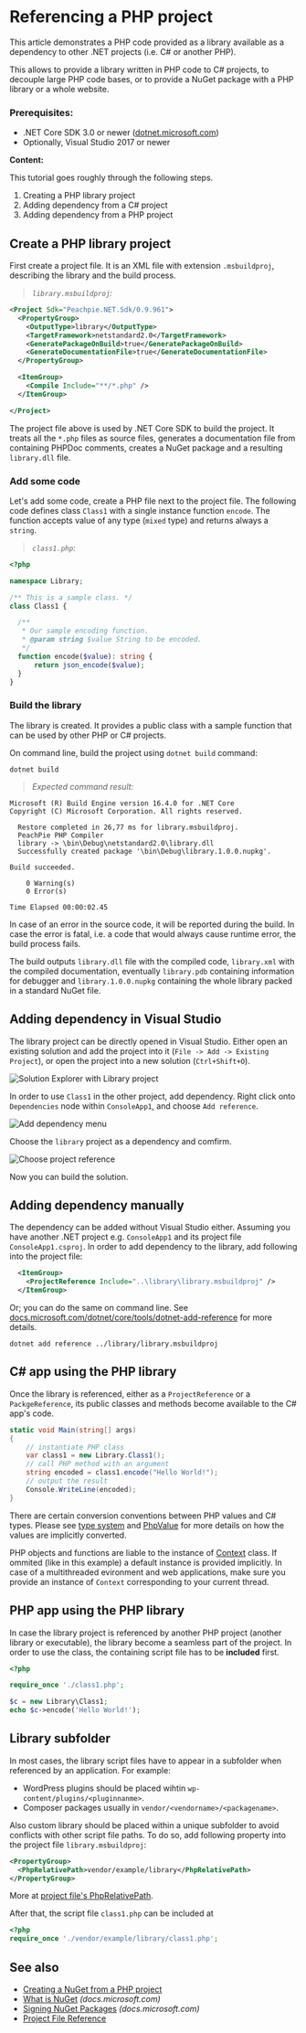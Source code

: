 # Referencing a PHP project

This article demonstrates a PHP code provided as a library available as a dependency to other .NET projects (i.e. C# or another PHP).

This allows to provide a library written in PHP code to C# projects, to decouple large PHP code bases, or to provide a NuGet package with a PHP library or a whole website.

### Prerequisites:

- .NET Core SDK 3.0 or newer ([dotnet.microsoft.com](https://dotnet.microsoft.com/download))
- Optionally, Visual Studio 2017 or newer

**Content:**

This tutorial goes roughly through the following steps.

1. Creating a PHP library project
2. Adding dependency from a C# project
3. Adding dependency from a PHP project

## Create a PHP library project

First create a project file. It is an XML file with extension `.msbuildproj`, describing the library and the build process. 

> *`library.msbuildproj`:*

```xml
<Project Sdk="Peachpie.NET.Sdk/0.9.961">
  <PropertyGroup>
    <OutputType>library</OutputType>
    <TargetFramework>netstandard2.0</TargetFramework>
    <GeneratePackageOnBuild>true</GeneratePackageOnBuild>
    <GenerateDocumentationFile>true</GenerateDocumentationFile>
  </PropertyGroup>

  <ItemGroup>
    <Compile Include="**/*.php" />
  </ItemGroup>

</Project>
```

The project file above is used by .NET Core SDK to build the project. It treats all the `*.php` files as source files, generates a documentation file from containing PHPDoc comments, creates a NuGet package and a resulting `library.dll` file.

### Add some code

Let's add some code, create a PHP file next to the project file. The following code defines class `Class1` with a single instance function `encode`. The function accepts value of any type (`mixed` type) and returns always a `string`.

> *`class1.php`:*

```php
<?php

namespace Library;

/** This is a sample class. */
class Class1 {

  /**
   * Our sample encoding function.
   * @param string $value String to be encoded.
   */
  function encode($value): string {
      return json_encode($value);
  }
}
```

### Build the library

The library is created. It provides a public class with a sample function that can be used by other PHP or C# projects.

On command line, build the project using `dotnet build` command:

```shell
dotnet build
```

> *Expected command result:*

```shell
Microsoft (R) Build Engine version 16.4.0 for .NET Core
Copyright (C) Microsoft Corporation. All rights reserved.        

  Restore completed in 26,77 ms for library.msbuildproj.
  PeachPie PHP Compiler
  library -> \bin\Debug\netstandard2.0\library.dll
  Successfully created package '\bin\Debug\library.1.0.0.nupkg'.

Build succeeded.

    0 Warning(s)
    0 Error(s)

Time Elapsed 00:00:02.45
```

In case of an error in the source code, it will be reported during the build. In case the error is fatal, i.e. a code that would always cause runtime error, the build process fails.

The build outputs `library.dll` file with the compiled code, `library.xml` with the compiled documentation, eventually `library.pdb` containing information for debugger and `library.1.0.0.nupkg` containing the whole library packed in a standard NuGet file.

## Adding dependency in Visual Studio

The library project can be directly opened in Visual Studio. Either open an existing solution and add the project into it (`File -> Add -> Existing Project`), or open the project into a new solution (`Ctrl+Shift+O`).

![Solution Explorer with Library project](/img/vs-solution-library.png)

In order to use `Class1` in the other project, add dependency. Right click onto `Dependencies` node within `ConsoleApp1`, and choose `Add reference`.

![Add dependency menu](/img/vs-add-dependency-menu.png)

Choose the `library` project as a dependency and comfirm.

![Choose project reference](/img/vs-choose-reference.png)

Now you can build the solution.

## Adding dependency manually

The dependency can be added without Visual Studio either. Assuming you have another .NET project e.g. `ConsoleApp1` and its project file `ConsoleApp1.csproj`. In order to add dependency to the library, add following into the project file:

```xml
  <ItemGroup>
    <ProjectReference Include="..\library\library.msbuildproj" />
  </ItemGroup>
```

Or; you can do the same on command line. See [docs.microsoft.com/dotnet/core/tools/dotnet-add-reference](https://docs.microsoft.com/en-us/dotnet/core/tools/dotnet-add-reference) for more details.

```shell
dotnet add reference ../library/library.msbuildproj
```

## C# app using the PHP library

Once the library is referenced, either as a `ProjectReference` or a `PackgeReference`, its public classes and methods become available to the C# app's code.

```c#
static void Main(string[] args)
{
    // instantiate PHP class
    var class1 = new Library.Class1();
    // call PHP method with an argument
    string encoded = class1.encode("Hello World!");
    // output the result
    Console.WriteLine(encoded);
}
```

There are certain conversion conventions between PHP values and C# types. Please see [type system](/net/type-system) and [PhpValue](/api/ref/phpvalue) for more details on how the values are implicitly converted.

PHP objects and functions are liable to the instance of [Context](/net/ref/context) class. If ommited (like in this example) a default instance is provided implicitly. In case of a multithreaded evironment and web applications, make sure you provide an instance of `Context` corresponding to your current thread.

## PHP app using the PHP library

In case the library project is referenced by another PHP project (another library or executable), the library become a seamless part of the project. In order to use the class, the containing script file has to be **included** first.

```php
<?php

require_once './class1.php';

$c = new Library\Class1;
echo $c->encode('Hello World!');

```

## Library subfolder

In most cases, the library script files have to appear in a subfolder when referenced by an application. For example:

- WordPress plugins should be placed wihtin `wp-content/plugins/<pluginnanme>`.
- Composer packages usually in `vendor/<vendorname>/<packagename>`.

Also custom library should be placed within a unique subfolder to avoid conflicts with other script file paths. To do so, add following property into the project file `library.msbuildproj`:

```xml
<PropertyGroup>
  <PhpRelativePath>vendor/example/library</PhpRelativePath>
</PropertyGroup>
```

More at [project file's PhpRelativePath](../php/msbuild/#phprelativepath).

After that, the script file `class1.php` can be included at

```php
<?php
require_once './vendor/example/library/class1.php';
```

## See also

- [Creating a NuGet from a PHP project](create-nuget)
- [What is NuGet](https://docs.microsoft.com/en-us/nuget/what-is-nuget) *(docs.microsoft.com)*
- [Signing NuGet Packages](https://docs.microsoft.com/en-us/nuget/create-packages/sign-a-package) *(docs.microsoft.com)*
- [Project File Reference](../php/msbuild)
